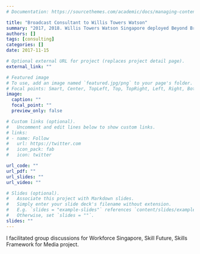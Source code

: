 ```yaml
---
# Documentation: https://sourcethemes.com/academic/docs/managing-content/

title: "Broadcast Consultant to Willis Towers Watson"
summary: "2017, 2018. Willis Towers Watson Singapore deployed Beyond Broadcasts' Loh Siu Yin as their consultant for Workforce Singapore's Skills Framework for Media study"
authors: []
tags: [consulting]
categories: []
date: 2017-11-15

# Optional external URL for project (replaces project detail page).
external_link: ""

# Featured image
# To use, add an image named `featured.jpg/png` to your page's folder.
# Focal points: Smart, Center, TopLeft, Top, TopRight, Left, Right, BottomLeft, Bottom, BottomRight.
image:
  caption: ""
  focal_point: ""
  preview_only: false

# Custom links (optional).
#   Uncomment and edit lines below to show custom links.
# links:
# - name: Follow
#   url: https://twitter.com
#   icon_pack: fab
#   icon: twitter

url_code: ""
url_pdf: ""
url_slides: ""
url_video: ""

# Slides (optional).
#   Associate this project with Markdown slides.
#   Simply enter your slide deck's filename without extension.
#   E.g. `slides = "example-slides"` references `content/slides/example-slides.md`.
#   Otherwise, set `slides = ""`.
slides: ""
---
```

I facilitated group discussions for Workforce Singapore, Skill Future, Skills Framework for Media project.

